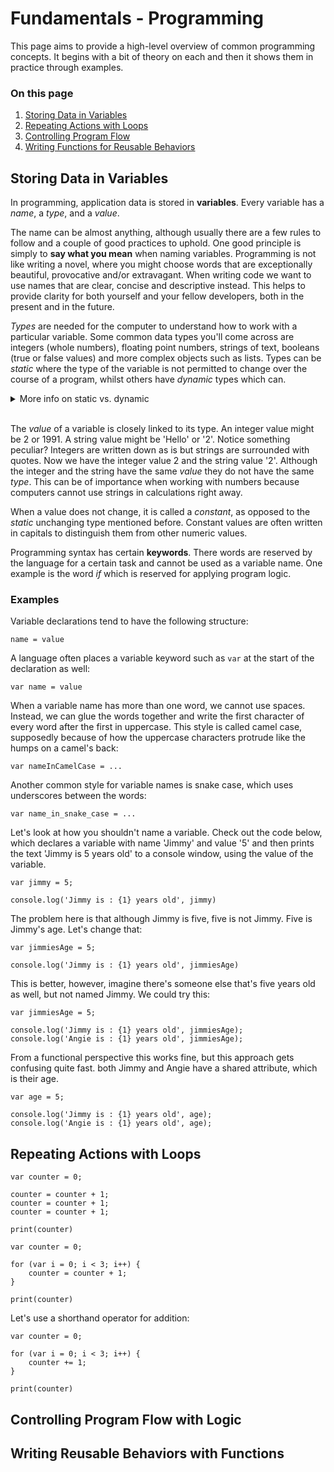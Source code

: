 # Fundamentals - Programming

This page aims to provide a high-level overview of common programming concepts. It begins with a bit of theory on each and then it shows them in practice through examples.

### On this page
1. [Storing Data in Variables](#storing-data-in-variables)
2. [Repeating Actions with Loops](#repeating-actions-with-loops)
3. [Controlling Program Flow](#cointrolling-program-flow)
4. [Writing Functions for Reusable Behaviors](#writing-functions-for-reusable-behaviors)

## Storing Data in Variables

In programming, application data is stored in **variables**. Every variable has a _name_, a _type_, and a _value_. 

The name can be almost anything, although usually there are a few rules to follow and a couple of good practices to uphold. One good principle is simply to __say what you mean__ when naming variables. Programming is not like writing a novel, where you might choose words that are exceptionally beautiful, provocative and/or extravagant. When writing code we want to use names that are clear, concise and descriptive instead. This helps to provide clarity for both yourself and your fellow developers, both in the present and in the future.

_Types_ are needed for the computer to understand how to work with a particular variable. Some common data types you'll come across are integers (whole numbers), floating point numbers, strings of text, booleans (true or false values) and more complex objects such as lists. Types can be _static_ where the type of the variable is not permitted to change over the course of a program, whilst others have _dynamic_ types which can. 

<details>
    <summary>More info on static vs. dynamic</summary>

    Using static types tends to have small performance benefits because compilers need to allocate more computer memory for dynamic variables to account for their changing nature.
</details><br>

The _value_ of a variable is closely linked to its type. An integer value might be 2 or 1991. A string value might be 'Hello' or '2'. Notice something peculiar? Integers are written down as is but strings are surrounded with quotes. Now we have the integer value 2 and the string value '2'. Although the integer and the string have the same _value_ they do not have the same _type_. This can be of importance when working with numbers because computers cannot use strings in calculations right away.

When a value does not change, it is called a _constant_, as opposed to the _static_ unchanging type mentioned before. Constant values are often written in capitals to distinguish them from other numeric values.

Programming syntax has certain **keywords**. There words are reserved by the language for a certain task and cannot be used as a variable name. One example is the word _if_ which is reserved for applying program logic.


### Examples

Variable declarations tend to have the following structure:
```
name = value
```
A language often places a variable keyword such as `var` at the start of the declaration as well:
```
var name = value
```
When a variable name has more than one word, we cannot use spaces. Instead, we can glue the words together and write the first character of every word after the first in uppercase. This style is called camel case, supposedly because of how the uppercase characters protrude like the humps on a camel's back:

```
var nameInCamelCase = ...
```

Another common style for variable names is snake case, which uses underscores between the words:
```
var name_in_snake_case = ...
```

Let's look at how you shouldn't name a variable. Check out the code below, which declares a variable with name 'Jimmy' and value '5' and then prints the text 'Jimmy is 5 years old' to a console window, using the value of the variable.
```
var jimmy = 5;

console.log('Jimmy is : {1} years old', jimmy)
```

The problem here is that although Jimmy is five, five is not Jimmy. Five is Jimmy's age. Let's change that:
```
var jimmiesAge = 5;

console.log('Jimmy is : {1} years old', jimmiesAge)
```
This is better, however, imagine there's someone else that's five years old as well, but not named Jimmy. We could try this:
```
var jimmiesAge = 5;

console.log('Jimmy is : {1} years old', jimmiesAge);
console.log('Angie is : {1} years old', jimmiesAge);
```
From a functional perspective this works fine, but this approach gets confusing quite fast. both Jimmy and Angie have a shared attribute, which is their age.

```
var age = 5;

console.log('Jimmy is : {1} years old', age);
console.log('Angie is : {1} years old', age);
```


## Repeating Actions with Loops



```
var counter = 0;

counter = counter + 1;
counter = counter + 1;
counter = counter + 1;

print(counter)
```

```
var counter = 0;

for (var i = 0; i < 3; i++) {
    counter = counter + 1;
}

print(counter)
```

Let's use a shorthand operator for addition:

```
var counter = 0;

for (var i = 0; i < 3; i++) {
    counter += 1;
}

print(counter)
```


## Controlling Program Flow with Logic



## Writing Reusable Behaviors with Functions


